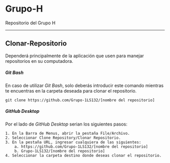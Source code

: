 # Grupo-H
Repositorio del Grupo H

---

## Clonar-Repositorio

Dependerá principalmente de la aplicación que usen para manejar repositorios en su computadora.
##### Git Bash
En caso de utilizar *Git Bash*, solo deberás introducir este comando mientras te encuentras en la carpeta deseada para clonar el repositorio.
```
git clone https://github.com/Grupo-1LS132/[nombre del repositorio]
```

##### GitHub Desktop
Por el lado de *GitHub Desktop* serian los siguientes pasos:
```
1. En la Barra de Menus, abrir la pestaña File/Archivo.
2. Seleccionar Clone Repository/Clonar Repositorio.
3. En la pestaña URL, ingresar cualquiera de las siguientes: 
	a. https://github.com/Grupo-1LS132/[nombre del repositorio]
	b. Grupo-1LS132/[nombre del repositorio]
4. Seleccionar la carpeta destino donde deseas clonar el repositorio.
```
